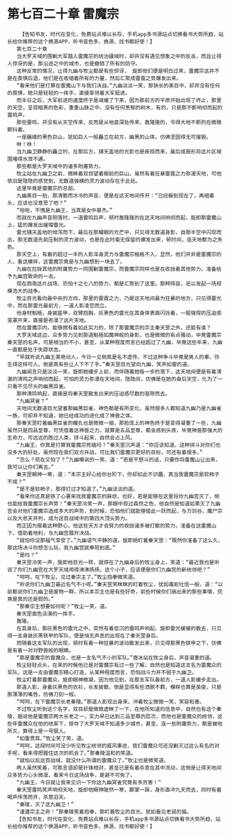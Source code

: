 # 第七百二十章 雷魔宗
        【告知书友，时代在变化，免费站点难以长存，手机app多书源站点切换看书大势所趋，站长给你推荐的这个换源APP，听书音色多、换源、找书都好使！】
       第七百二十章
       当大罗天域的围剿大军踏入雷魔宗的统治疆域时，却并没有遇见想象之中的反击，而且让得人惊讶的是，那沿途之中的城市，也是撤销了所有的防守。
       这种反常的情况，让得九幽与牧尘都是有些惊讶， 旋即他们便是明白过来，雷魔宗这并不是在畏惧后退，他们是在收缩着所有的力量，然后汇聚成雷霆之势爆发出来。
       “看来他们是打算在雷魔山下与我们决战。”九幽淡淡一笑，那狭长的美目中，却并没有任何的畏惧，她只是轻轻的一挥手，直接率领着大军挺进。
       而半日之后，大军前进的速度终于是减缓了下来，因为那前方的平原开始出现了终止，那里的天空，呈现暗黑的色彩，重重山脉之中，没有任何葱郁的树木，有的，只是那不断响彻而起的雷鸣声。
       那些雷鸣，并没有从天空传来，反而是从地底深处传来，轰隆隆的，令得大地不断的在微微颤抖着。
       一座巍峨的黑色巨山，犹如巨人一般矗立在前方，幽黑的山体，仿佛坚固得无可摧毁。
       咻！咻！
       当九幽卫静静的矗立时，在那后方，铺天盖地的光影也是疾掠而来，最后成扇形将这片区域围堵得水泄不通。
       那些都是大罗天域中的诸多附庸势力。
       牧尘站在九幽卫之前，微眯着双目望着眼前的巨山，虽然有着狂暴雷霆之力弥漫天地，可他依旧是隐隐的感觉到，无数道强横的灵力波动存在于此处。
       这里毕竟是雷魔宗的总部。
       九幽美目一抬，那清脆而冰冷的声音，便是在这天地间传开：“已经躲到现在了，再缩着头，应该也没意思了吧？”
       “哈哈，不愧是九幽王，当真是女中豪杰。”
       而就在九幽声音刚落时，一道雷鸣巨声，顿时轰隆隆的在这天地间响彻而起，旋即那雷魔山上，猛的爆发出璀璨雷光。
       雷光铺天盖地的倾泻而下，最后在那耀眼的光芒中，只见得无数道身影，自那半空中闪现而出，那无数道先前压制的灵力波动，也是在此时毫无保留的爆发出来，顿时间，连天地都为之失色。
       那天空上，有着的超过一半的人影浑身灵力与雷魔宗格格不入，显然，他们并非是雷魔宗的人，看这模样，这雷魔宗竟是与九幽想到一块去了。
       九幽在拉拢其他的附庸势力一同围剿雷魔宗，而雷魔宗同样也是在收拢着其他势力，准备给予九幽宫致命的一击。
       现在西南这片战场，恐怕十之七八的势力，都是汇聚到了这里。那种阵容，足以发起一场规模浩大的战争。
       牧尘目光看向最中央的方向，那里的雷霆之力，乃是这天地间最为狂暴的地方，只见得雷光中，而在那雷光最前方，一道人影凌空而立。
       他身材魁梧，身披盔甲，双臂抱胸，灰黑色的雷光在其身体表面闪烁着，一股强悍的压迫感笼罩开来，直接是弥漫了这片天地。
       而在雷魔宗内，能够拥有着如此实力的，除了那雷魔宗的宗主秦天罡之外，还能有谁？
       大罗天域这边，众多势力见到那道魁梧如魔神般的身影，也是微微的有点骚动，毕竟雷魔宗秦天罡的名声，可是相当的不小，甚至，从某种程度而言已经超过了九幽，毕竟这些年来，九幽一直都是处于失踪状态。
       “早就听说九幽王美艳动人，今日一见倒真是名不虚传，不过这种争斗毕竟是男人的事，你生得这样可人，倒是真有些让人下不了手。”秦天罡目光望向九幽，笑声如雷的道。
       九幽闻言只是淡淡一笑，旋即她缓步上前，而伴随着她每一步的落下，这天地间便是有着清澈的清鸣之声响彻而起，可怕的灵力弥漫在天地间，隐隐间，仿佛是在她的身后天空，化为了一只看不见尽头的幽黑巨雀。
       那种清鸣响起，直接是将秦天罡散发出来的压迫感尽数的驱除而去。
       “九幽冥雀？”
       天地间无数道目光望着那幽黑巨雀，神色都是有所变化，虽然很多人都知道九幽乃是九幽雀一族，可却并不知道，她已经成功的进化成了神兽之体。
       那秦天罡盯着幽黑巨雀的瞳孔也是微微一缩，那脸庞上的神色终于是变得凝重了一些，九幽虽然只是四品至尊，可凭借着这神兽之力，就算是五品至尊，都会感到头疼，毕竟神兽那强大的生命力，可远远的胜过人类，拼斗起来，自然会占上风。
       “九幽王，你真是打算我雷魔宗死磕吗？”秦天罡沉声道：“你应该知道，这种拼斗对你们也没多大的好处，虽然现在我们双方开战，可比我们雷魔宗更好的目标，可还有着很多。”
       “怎么？现在又怕了？”九幽嘲讽的一笑，道：“若是不想斗的话，只要你将雷魔山让出来，我可以让你们离去。”
       秦天罡眼神一寒，道：“本宗主好心给你台阶下，你却如此不识趣，真当我雷魔宗是软柿子不成？”
       “是不是软柿子，那得打过才知道了。”九幽淡淡的道。
       “看来你还真是铁了心要来找我雷魔宗的麻烦，也好，若是能够在这里将你九幽宫灭了，倒也能给我雷魔宗长声势！”秦天罡冷笑一声，那眼中掠过森然之色，他自然是知道如果灭了九幽宫会对他们雷魔宗造成多大的声势，到时候，恐怕他们就能够借此一跃而起，与万剑谷，魔尸宗以及大悲天并列，成为这百战域中的第四大顶尖势力。
       而正因为报着这种野心，他这些天方才会努力的收拢诸多被打散的势力，准备在这雷魔山下，借助着地利，与九幽宫展开决战。
       “就怕你没那福气享受了。”九幽语气平静的道，旋即她盯着秦天罡：“既然你准备了这么久，那这场决斗你想怎么玩，我九幽宫就奉陪到底。”
       “是吗？”
       秦天罡冷笑一声，旋即他目光一转，就停在了九幽身后的牧尘身上，笑道：“最近我也是听说了你们九幽宫在大罗天域闹得沸沸扬扬，这个小子，应该便是你们九幽宫的新统领吧？”
       “呵呵，在下牧尘，见过秦宗主了。”牧尘抱拳微笑道。
       “听说你们九幽卫最近名气不小呢。”秦天罡笑眯眯的盯着牧尘，犹如毒蛇吐信一般，道：“以前都说你们九幽卫是废物一群，所以本宗主也是有些好奇，前些时候你们搞出来的那些事情，究竟是真的还是假的。”
       “那秦宗主想要如何呢？”牧尘一笑，道。
       秦天罡面色淡漠的一挥手。
       轰隆。
       在其身后，那灰黑色的雷光之中，突然有着低沉的雷鸣声响起，旋即雷光缓缓的散去，只见得一支身披灰黑铁甲的军队，便是悄无声息的出现在了秦天罡身后。
       而随着这支军队的出现，顿时有着一种狂暴的波动散发出来，只见得那黑色铁甲之下，仿佛是有着一对对野兽般的眼睛。
       “那是雷魔宗的雷魔众，也是一支名气不小的军队。”唐冰站在牧尘身后，声音凝重的道。
       牧尘轻轻点头，在来的时候他已是对雷魔宗有过一些了解，自然也是知道这支名为雷魔众的军队，这是一支由雷魔宗精心打造，从某种程度而言，恐怕战斗力并不弱于九幽卫。
       牧尘盯着那雷魔众，旋即眼神微凝，因为他见到，在那支军队最前方，一道人影缓步走出。
       那道人影，身着灰黑色的衣衫，长发披散，倒是显得有些洒脱不羁，模样也算是英俊，只是那薄薄的嘴唇，仿佛刀刻一般。
       “呵呵，在下雷魔宗长老秦陵。”那道人影现出身来，冲着牧尘微微一笑，笑容和善。
       不过牧尘听到这个名字，双目却是微微虚眯了一下，在他所知道的信息中，自然也有这个秦陵，据说他是雷魔宗两大长老之一，实力早已达到三品至尊的层次，而他也是雷魔众的统领，这些年雷魔众在他的统率下，掠夺了大罗天域不知道多少城市，甚至，连一些附庸势力，都是被他所灭，算得上是一号狠人。
       “如雷贯耳。”牧尘笑了笑，道。
       “呵呵，这段时间可没少听见牧尘统领的威风事迹，我们雷魔众可还没剿灭过这么有名的对手呢，看来得把握住这次的机会了。”那秦陵温和的笑道。
       “就怕以后这百战域，就没什么所谓的雷魔众了。”牧尘也是微笑道。
       两人虽然笑着，可那言语却是针锋相对，甚至已是有着杀意在其中流动，这倒是让得天地间众多势力心头微凛，看来今日这场战争，是避不可免了。
       “九幽王，今日就让我来见识一下你这九幽冥雀究竟有多厉害！”
       秦天罡雷鸣笑声响彻天地，旋即他眼神陡然一寒，脚掌一跺，身形直冲九天而去，同时有着喝声传荡而开，杀意滔天。
       “秦陵，灭了这九幽卫！”
       “谨遵宗主之命！”那秦陵笑着抱拳，那盯着牧尘的目光，犹如看见老鼠的猫。
       【告知书友，时代在变化，免费站点难以长存，手机app多书源站点切换看书大势所趋，站长给你推荐的这个换源APP，听书音色多、换源、找书都好使！】